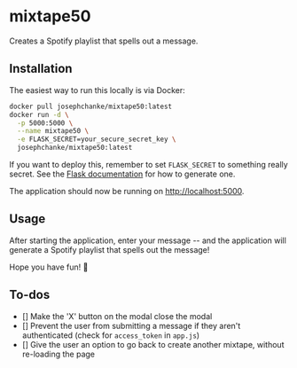 # mixtape50

Creates a Spotify playlist that spells out a message.

## Installation

The easiest way to run this locally is via Docker:
```bash
docker pull josephchanke/mixtape50:latest
docker run -d \
  -p 5000:5000 \
  --name mixtape50 \
  -e FLASK_SECRET=your_secure_secret_key \
  josephchanke/mixtape50:latest
```
If you want to deploy this, remember to set `FLASK_SECRET` to something really secret. See the [Flask documentation](https://flask.palletsprojects.com/en/stable/tutorial/deploy/#configure-the-secret-key) for how to generate one.

The application should now be running on [http://localhost:5000](http://localhost:5000).

## Usage
After starting the application, enter your message -- and the application will generate a Spotify playlist that spells out the message!

Hope you have fun! 🎵

## To-dos
- [] Make the 'X' button on the modal close the modal
- [] Prevent the user from submitting a message if they aren't authenticated (check for `access_token` in `app.js`)
- [] Give the user an option to go back to create another mixtape, without re-loading the page
